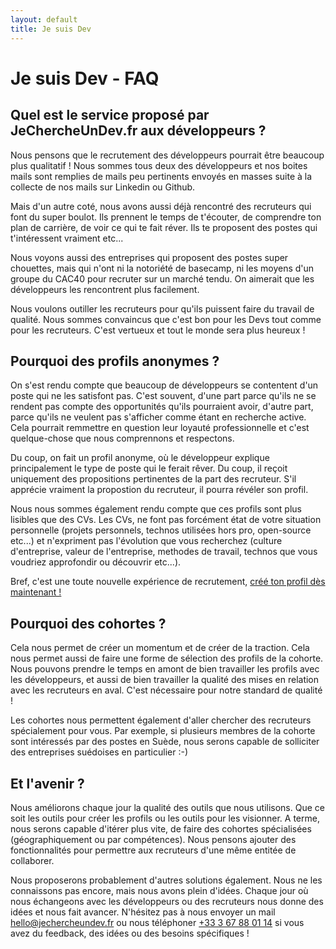```yaml
---
layout: default
title: Je suis Dev
---
```

# Je suis Dev - FAQ

## Quel est le service proposé par JeChercheUnDev.fr aux développeurs ?

Nous pensons que le recrutement des développeurs pourrait être beaucoup plus qualitatif ! Nous sommes tous deux des développeurs et nos boites mails sont remplies de mails peu pertinents envoyés en masses suite à la collecte de nos mails sur Linkedin ou Github.

Mais d'un autre coté, nous avons aussi déjà rencontré des recruteurs qui font du super boulot. Ils prennent le temps de t'écouter, de comprendre ton plan de carrière, de voir ce qui te fait réver. Ils te proposent des postes qui t'intéressent vraiment etc...

Nous voyons aussi des entreprises qui proposent des postes super chouettes, mais qui n'ont ni la notoriété de basecamp, ni les moyens d'un groupe du CAC40 pour recruter sur un marché tendu. On aimerait que les développeurs les rencontrent plus facilement.

Nous voulons outiller les recruteurs pour qu'ils puissent faire du travail de qualité. Nous sommes convaincus que c'est bon pour les Devs tout comme pour les recruteurs. C'est vertueux et tout le monde sera plus heureux !

## Pourquoi des profils anonymes ?

On s'est rendu compte que beaucoup de développeurs se contentent d'un poste qui ne les satisfont pas. C'est souvent, d'une part parce qu'ils ne se rendent pas compte des opportunités qu'ils pourraient avoir, d'autre part, parce qu'ils ne veulent pas s'afficher comme étant en recherche active. Cela pourrait remmettre en question leur loyauté professionnelle et c'est quelque-chose que nous comprennons et respectons.

Du coup, on fait un profil anonyme, où le développeur explique principalement le type de poste qui le ferait rêver. Du coup, il reçoit uniquement des propositions pertinentes de la part des recruteur. S'il apprécie vraiment la propostion du recruteur, il pourra révéler son profil.

Nous nous sommes également rendu compte que ces profils sont plus lisibles que des CVs. Les CVs, ne font pas forcément état de votre situation personnelle (projets personnels, technos utilisées hors pro, open-source etc...) et n'expriment pas l'évolution que vous recherchez (culture d'entreprise, valeur de l'entreprise, methodes de travail, technos que vous voudriez approfondir ou découvrir etc...).

Bref, c'est une toute nouvelle expérience de recrutement, [créé ton profil dès maintenant !](http://http://jechercheundev.fr/dreamjob/dev_index.html)

## Pourquoi des cohortes ?

Cela nous permet de créer un momentum et de créer de la traction. Cela nous permet aussi de faire une forme de sélection des profils de la cohorte. Nous pouvons prendre le temps en amont de bien travailler les profils avec les développeurs, et aussi de bien travailler la qualité des mises en relation avec les recruteurs en aval. C'est nécessaire pour notre standard de qualité !

Les cohortes nous permettent également d'aller chercher des recruteurs spécialement pour vous. Par exemple, si plusieurs membres de la cohorte sont intéressés par des postes en Suède, nous serons capable de solliciter des entreprises suédoises en particulier :-)

## Et l'avenir ?

Nous améliorons chaque jour la qualité des outils que nous utilisons. Que ce soit les outils pour créer les profils ou les outils pour les visionner. A terme, nous serons capable d'itérer plus vite, de faire des cohortes spécialisées (géographiquement ou par compétences). Nous pensons ajouter des fonctionnalités pour permettre aux recruteurs d'une même entitée de collaborer.

Nous proposerons probablement d'autres solutions également. Nous ne les connaissons pas encore, mais nous avons plein d'idées. Chaque jour où nous échangeons avec les développeurs ou des recruteurs nous donne des idées et nous fait avancer. N'hésitez pas à nous envoyer un mail [hello@jechercheundev.fr](mailto:hello@jechercheundev.fr) ou nous téléphoner [+33 3 67 88 01 14](tel:+33367880114) si vous avez du feedback, des idées ou des besoins spécifiques !